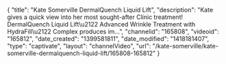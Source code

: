 {
    "title": "Kate Somerville DermalQuench Liquid Lift",
    "description": "Kate gives a quick view into her most sought-after Clinic treatment! DermalQuench Liquid Lift\u2122 Advanced Wrinkle Treatment with HydraFill\u2122 Complex produces im...",
    "channelid": "165808",
    "videoid": "165812",
    "date_created": "1399581811",
    "date_modified": "1418181407",
    "type": "captivate",
    "layout": "channelVideo",
    "url": "\/kate-somerville\/kate-somerville-dermalquench-liquid-lift\/165808-165812"
}